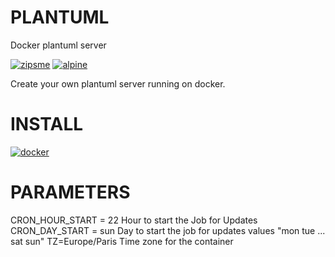 # PLANTUML  
Docker plantuml server 

[![zipsme](https://img.shields.io/static/v1?label=based_on&message=plantuml&color=blue)](https://plantuml.com/fr/) 
[![alpine](https://img.shields.io/static/v1?label=using&message=plantuml-server&color=orange)](https://github.com/plantuml/plantuml-server) 

Create your own plantuml server running on docker. 
 
# INSTALL 
[![docker](https://img.shields.io/static/v1?label=docker&message=plantuml&color=green)](https://registry.hub.docker.com/r/goodlinux/plantuml) 
 
# PARAMETERS 

 CRON_HOUR_START = 22        Hour to start the Job for Updates  
 CRON_DAY_START = sun        Day to start the job for updates values "mon tue ... sat sun"
 TZ=Europe/Paris             Time zone for the container 

